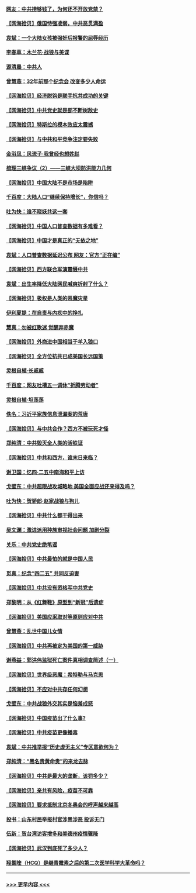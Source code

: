 #### [网友：中共捞够钱了，为何还不开放党禁？](../pages/nsc993/n12938952.md?t=05112252) 
#### [【网海拾贝】俄国恃强凌弱，中共恶贯满盈](../pages/nsc993/n12936626.md?t=05112252) 
#### [袁斌：一个大陆女孩被强奸后报警的屈辱经历](../pages/nsc993/n12936547.md?t=05112252) 
#### [李春草：木兰花·战狼与美谍](../pages/nsc993/n12935995.md?t=05112252) 
#### [源清晨：中共人](../pages/nsc993/n12935589.md?t=05112252) 
#### [曾慧燕：32年前那个纪念会 改变多少人命运](../pages/nsc993/n12934233.md?t=05112252) 
#### [【网海拾贝】经济脱钩是联手抗共成功的关键](../pages/nsc993/n12934176.md?t=05112252) 
#### [【网海拾贝】中共党史就是部不断树敌史](../pages/nsc993/n12932844.md?t=05112252) 
#### [【网海拾贝】特斯拉的模本效应太震撼](../pages/nsc993/n12925626.md?t=05112252) 
#### [【网海拾贝】与中共和平竞争注定要失败](../pages/nsc993/n12923326.md?t=05112252) 
#### [金浴凤：风流子‧我曾经也想姓赵](../pages/nsc993/n12920911.md?t=05112252) 
#### [梳理三峡争议（2）——三峡大坝防洪能力几何](../pages/nsc993/n12920173.md?t=05112252) 
#### [【网海拾贝】中国大陆不是市场是陷阱](../pages/nsc993/n12920143.md?t=05112252) 
#### [千百度：大陆人口“继续保持增长”，你信吗？](../pages/nsc993/n12918946.md?t=05112252) 
#### [吐为快：谁不晓妖共这一套](../pages/nsc993/n12918941.md?t=05112252) 
#### [【网海拾贝】中国人口普查数据有多难看？](../pages/nsc993/n12917822.md?t=05112252) 
#### [【网海拾贝】中国才是真正的“无依之地”](../pages/nsc993/n12915845.md?t=05112252) 
#### [袁斌：人口普查数据延迟公布 网友：官方“正在编”](../pages/nsc993/n12915748.md?t=05112252) 
#### [【网海拾贝】西方联合军演震慑中共](../pages/nsc993/n12913466.md?t=05112252) 
#### [袁斌：出生率降低大陆网民喊爽折射了什么？](../pages/nsc993/n12913365.md?t=05112252) 
#### [【网海拾贝】极权是人类的恶魔灾星](../pages/nsc993/n12910697.md?t=05112252) 
#### [伊利夏提：在自责与内疚中的挣扎](../pages/nsc993/n12910493.md?t=05112252) 
#### [慧真：勿被红歌迷 觉醒弃赤魔](../pages/nsc993/n12910485.md?t=05112252) 
#### [【网海拾贝】外商进中国相当于羊入狼口](../pages/nsc993/n12908274.md?t=05112252) 
#### [【网海拾贝】全方位抗共已成美国长远国策](../pages/nsc993/n12906878.md?t=05112252) 
#### [灵根自植‧长戚戚](../pages/nsc993/n12905585.md?t=05112252) 
#### [千百度：网友吐槽五一调休“折腾劳动者”](../pages/nsc993/n12905934.md?t=05112252) 
#### [灵根自植‧坦荡荡](../pages/nsc993/n12905562.md?t=05112252) 
#### [佚名：习近平家族信息泄漏案的荒唐](../pages/nsc993/n12904705.md?t=05112252) 
#### [【网海拾贝】与中共合作？西方不被玩死才怪](../pages/nsc993/n12903873.md?t=05112252) 
#### [郑纯清：中共毁灭全人类的活铁证](../pages/nsc993/n12903785.md?t=05112252) 
#### [【网海拾贝】中共和西方，谁末日来临？](../pages/nsc993/n12903482.md?t=05112252) 
#### [谢卫国：忆四‧二五中南海和平上访](../pages/nsc993/n12902192.md?t=05112252) 
#### [戈壁东：中共超限战攻城略地 美国全面应战还来得及吗？](../pages/nsc993/n12902297.md?t=05112252) 
#### [吐为快：贺骄郎‧赵家战狼与狗儿](../pages/nsc993/n12902280.md?t=05112252) 
#### [【网海拾贝】中共什么都干得出来](../pages/nsc993/n12897500.md?t=05112252) 
#### [吴文渊：激进派用种族审视社会问题 加剧分裂](../pages/nsc993/n12893881.md?t=05112252) 
#### [关乐：中共党史绝笔谣](../pages/nsc993/n12897270.md?t=05112252) 
#### [【网海拾贝】中共最怕的就是中国人民](../pages/nsc993/n12894705.md?t=05112252) 
#### [觅真：纪念“四二五” 共同反迫害](../pages/nsc993/n12894553.md?t=05112252) 
#### [【网海拾贝】中共没有资格写中共党史](../pages/nsc993/n12892231.md?t=05112252) 
#### [郑黎明：从《红舞鞋》原型到“新冠”后遗症](../pages/nsc993/n12890469.md?t=05112252) 
#### [【网海拾贝】美国应采取对等原则应对中共](../pages/nsc993/n12889176.md?t=05112252) 
#### [曾慧燕：乱世中国儿女情](../pages/nsc993/n12887931.md?t=05112252) 
#### [【网海拾贝】中共再被定为美国的第一威胁](../pages/nsc993/n12887580.md?t=05112252) 
#### [谢燕益：郭洪伟监狱死亡案件真相调查简述（一）](../pages/nsc993/n12885648.md?t=05112252) 
#### [【网海拾贝】世界级恶魔：希特勒与马克思](../pages/nsc993/n12884062.md?t=05112252) 
#### [【网海拾贝】不应对中共存任何幻想](../pages/nsc993/n12881460.md?t=05112252) 
#### [戈壁东：中共战狼外交其实是恼羞成怒](../pages/nsc993/n12880392.md?t=05112252) 
#### [【网海拾贝】中国疫苗出了什么事?](../pages/nsc993/n12879124.md?t=05112252) 
#### [【网海拾贝】中共疫苗更像播毒](../pages/nsc993/n12876631.md?t=05112252) 
#### [袁斌：中共推举报“历史虚无主义”专区意欲何为？](../pages/nsc993/n12876530.md?t=05112252) 
#### [郑纯清：“黑名贵黄命贵”的来龙去脉](../pages/nsc993/n12875589.md?t=05112252) 
#### [【网海拾贝】中共是最大的垄断，该罚多少？](../pages/nsc993/n12874006.md?t=05112252) 
#### [【网海拾贝】亲共有风险，疫苗不可靠](../pages/nsc993/n12872224.md?t=05112252) 
#### [【网海拾贝】要求抵制北京冬奥会的呼声越来越高](../pages/nsc993/n12868962.md?t=05112252) 
#### [投书：山东村民举报村官涉黑涉恶 投诉无门](../pages/nsc993/n12869726.md?t=05112252) 
#### [伍新：贺台湾访客增多和美德州疫情骤降](../pages/nsc993/n12865651.md?t=05112252) 
#### [【网海拾贝】武汉到底死了多少人？](../pages/nsc993/n12863707.md?t=05112252) 
#### [羟氯喹（HCQ）是继青霉素之后的第二次医学科学大革命吗？](../pages/nsc993/n12638564.md?t=05112252) 

----
#### [ >>> 更早内容 <<< ](../indexes/nsc993-earlier.md)

